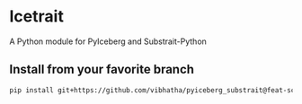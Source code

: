 # Icetrait

A Python module for PyIceberg and Substrait-Python

## Install from your favorite branch

```bash
pip install git+https://github.com/vibhatha/pyiceberg_substrait@feat-schema-evolution#egg=icetrait
```